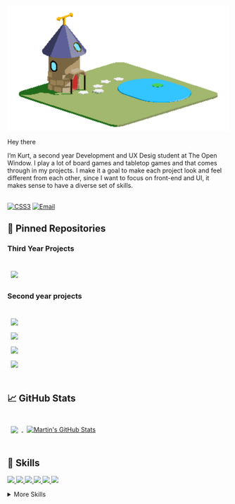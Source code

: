 ![ClearView Header Image](https://github.com/KurtSchwimmbacher/KurtSchwimmbacher/blob/main/Portfolio_Header.png)

Hey there

I’m Kurt, a second year Development and UX Desig student at The Open Window. I play a lot of board games and tabletop games and that comes through in my projects. I make it a goal to make each project look and feel different from each other, since I want to focus on front-end and UI, it makes sense to have a diverse set of skills.
<br>
<br>

[![CSS3](https://img.shields.io/badge/kurts.portfolio-1572B6?style=for-the-badge&logo=Instagram&logoColor=white)](https://www.instagram.com/kurts.portfolio)
[![Email](https://img.shields.io/badge/231002@virtualwindow.co.za-E34F26?style=for-the-badge&logo=gmail&logoColor=white)]()


## 📌 Pinned Repositories

### Third Year Projects
<br>
<a href="https://github.com/KurtSchwimmbacher/SafelyApp">
  <img align="center" style="margin:0.5rem" src="https://github-readme-stats.vercel.app/api/pin/?username=KurtSchwimmbacher&repo=SafelyApp&title_color=ffffff&text_color=c9cacc&icon_color=4AB197&bg_color=1A2B34" />
</a>
<br>

### Second year projects
<br>
<a href="https://github.com/KurtSchwimmbacher/DV200T4_RestHere">
  <img align="center" style="margin:0.5rem" src="https://github-readme-stats.vercel.app/api/pin/?username=KurtSchwimmbacher&repo=DV200T4_RestHere&title_color=ffffff&text_color=c9cacc&icon_color=4AB197&bg_color=1A2B34" />
</a>
<br>

<a href="https://github.com/KurtSchwimmbacher/DV200T3PHPProject">
  <img align="center" style="margin:0.5rem" src="https://github-readme-stats.vercel.app/api/pin/?username=KurtSchwimmbacher&repo=DV200T3PHPProject&title_color=ffffff&text_color=c9cacc&icon_color=4AB197&bg_color=1A2B34" />
</a>
<br>

<a href="https://github.com/KurtSchwimmbacher/DV200T2GroupAssignment">
  <img align="center" style="margin:0.5rem" src="https://github-readme-stats.vercel.app/api/pin/?username=KurtSchwimmbacher&repo=DV200T2GroupAssignment&title_color=ffffff&text_color=c9cacc&icon_color=4AB197&bg_color=1A2B34" />
</a>

<br>

<a href="https://github.com/KurtSchwimmbacher/DV200ReactApplication">
  <img align="center" style="margin:0.5rem" src="https://github-readme-stats.vercel.app/api/pin/?username=KurtSchwimmbacher&repo=DV200ReactApplication&title_color=ffffff&text_color=c9cacc&icon_color=4AB197&bg_color=1A2B34" />
</a>


<br>
<br>

## &#x1f4c8; GitHub Stats

<br>

<a href="https://github.com/KurtSchwimmbacher">
  <img align="center" style="margin:0.5rem" src="https://github-readme-stats.vercel.app/api/top-langs/?username=KurtSchwimmbacher&title_color=ffffff&text_color=c9cacc&icon_color=4AB197&bg_color=1A2B34" />
</a>

<a href="https://github.com/KurtSchwimmbacher">
  <img align="center" style="margin:0.5rem" src="https://github-readme-stats.vercel.app/api?username=KurtSchwimmbacher&show_icons=true&line_height=27&count_private=true&title_color=ffffff&text_color=c9cacc&icon_color=4AB097&bg_color=1A2B34" alt="Martin's GitHub Stats" />
</a>

<br>
<br>

## 💼 Skills
<p align="left">  
<a href="https://github.com/harish-sethuraman/readme-components">
 <img  src="https://readme-components.vercel.app/api?component=logo&fill=455363&logo=react&animation=spin&svgfill=15d8fe">  
 </a>
<a href="https://github.com/harish-sethuraman/readme-components">
<img  src="https://readme-components.vercel.app/api?component=logo&fill=455363&logo=javascript&svgfill=f6df1c">
</a>
  <a href="https://github.com/harish-sethuraman/readme-components">
<img  src="https://readme-components.vercel.app/api?component=logo&fill=455363&logo=html5&svgfill=f06629">
</a>
  <a href="https://github.com/harish-sethuraman/readme-components">
<img  src="https://readme-components.vercel.app/api?component=logo&fill=455363&logo=css3&svgfill=264de4">
</a>
 <a href="https://github.com/harish-sethuraman/readme-components">
 <img  src="https://readme-components.vercel.app/api?component=logo&fill=455363&logo=node.js&svgfill=659b60">
</a>
 <a href="https://github.com/harish-sethuraman/readme-components">
 <img  src="https://readme-components.vercel.app/api?component=logo&fill=455363&logo=php&svgfill=white">
</a>

<details>
<summary>More Skills</summary>
<br>
 <a href="https://github.com/harish-sethuraman/readme-components">
 <img  src="https://readme-components.vercel.app/api?component=logo&fill=455363&logo=bootstrap&svgfill=white">
</a>
 <a href="https://github.com/harish-sethuraman/readme-components">
 <img  src="https://readme-components.vercel.app/api?component=logo&fill=455363&logo=mongodb&svgfill=white">
</a>
 <a href="https://github.com/harish-sethuraman/readme-components">
 <img  src="https://readme-components.vercel.app/api?component=logo&fill=455363&logo=mysql&svgfill=white">
</a>
   <a href="https://github.com/harish-sethuraman/readme-components">
 <img  src="https://readme-components.vercel.app/api?component=logo&fill=455363&logo=github&svgfill=white">
</a>
     <a href="https://github.com/harish-sethuraman/readme-components">
 <img  src="https://readme-components.vercel.app/api?component=logo&fill=455363&logo=npm&svgfill=white">
</a>
  </a>
     <a href="https://github.com/harish-sethuraman/readme-components">
 <img  src="https://readme-components.vercel.app/api?component=logo&fill=455363&logo=jquery&svgfill=white">
</a>

<br>

<br>
<br>

![](https://img.shields.io/badge/Tools-Photoshop-informational?style=flat&logo=Adobe-Photoshop&logoColor=white&color=blue)
![](https://img.shields.io/badge/Tools-Illustrator-informational?style=flat&logo=Adobe-Illustrator&logoColor=white&color=blue)
![](https://img.shields.io/badge/Tools-Figma-informational?style=flat&logo=Figma&logoColor=white&color=blue)
![](https://img.shields.io/badge/Tools-Blender-informational?style=flat&logo=Blender&logoColor=white&color=blue)

</details>



